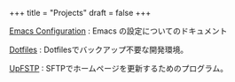 +++
title = "Projects"
draft = false
+++

[Emacs Configuration](https://minorugh.github.io/.emacs.d/)
: Emacs の設定についてのドキュメント

[Dotfiles](https://github.com/minorugh/dotfiles)
: Dotfilesでバックアップ不要な開発環境。

[UpFSTP](https://github.com/minorugh/upsftp)
: SFTPでホームページを更新するためのプログラム。

